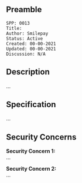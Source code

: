 ## Preamble

```
SPP: 0013
Title: 
Author: Smilepay
Status: Active
Created: 00-00-2021
Updated: 00-00-2021
Discussion: N/A
```

## Description
...

## Specification
...

## Security Concerns
**Security Concern 1:** <br />
...

**Security Concern 2:** <br />
...
